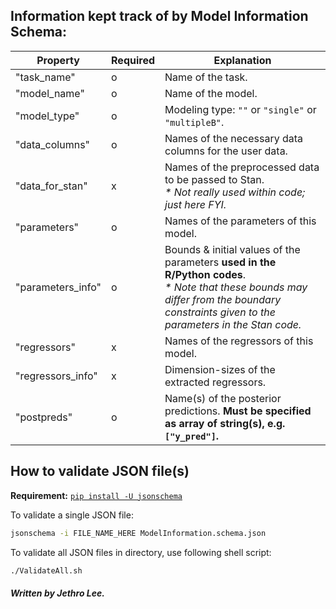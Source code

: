 ## Information kept track of by Model Information Schema:
Property | Required | Explanation
-|-|-
"task_name" | o | Name of the task.
"model_name" | o | Name of the model.
"model_type" | o | Modeling type: `""` or `"single"` or `"multipleB"`.
"data_columns" | o | Names of the necessary data columns for the user data.
"data_for_stan" | x | Names of the preprocessed data to be passed to Stan.</br> *\* Not really used within code; just here FYI.*
"parameters" | o | Names of the parameters of this model.
"parameters_info" | o | Bounds & initial values of the parameters **used in the R/Python codes**.</br> *\* Note that these bounds may differ from the boundary constraints given to the parameters in the Stan code.*
"regressors" | x | Names of the regressors of this model.
"regressors_info" | x | Dimension-sizes of the extracted regressors.
"postpreds" | o | Name(s) of the posterior predictions. **Must be specified as array of string(s), e.g. `["y_pred"]`.**

## How to validate JSON file(s)
**Requirement:** [`pip install -U jsonschema`](https://github.com/Julian/jsonschema)

To validate a single JSON file:
```sh
jsonschema -i FILE_NAME_HERE ModelInformation.schema.json
```
To validate all JSON files in directory, use following shell script:
```sh
./ValidateAll.sh
```

##### Written by Jethro Lee.
